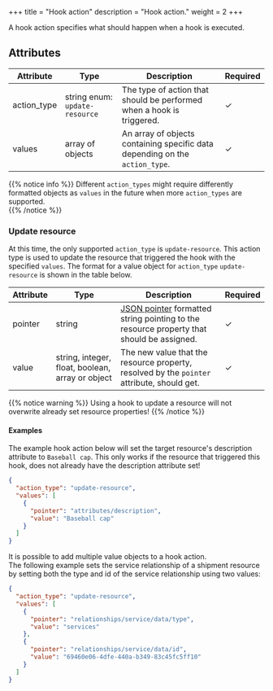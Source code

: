 +++
title = "Hook action"
description = "Hook action."
weight = 2
+++

A hook action specifies what should happen when a hook is executed.

## Attributes
| Attribute    | Type                           | Description                                                                   | Required |
| ------------ | ------------------------------ | ----------------------------------------------------------------------------- | -------- |
| action_type  | string enum: `update-resource` | The type of action that should be performed when a hook is triggered.         | ✓        |
| values       | array of objects               | An array of objects containing specific data depending on the `action_type`.  | ✓        |

{{% notice info %}}
Different `action_types` might require differently formatted objects as `values` in the future when more `action_types` are supported.  
{{% /notice %}}

### Update resource
At this time, the only supported `action_type` is `update-resource`. 
This action type is used to update the resource that triggered the hook with the specified `values`. 
The format for a value object for `action_type` `update-resource` is shown in the table below.

| Attribute | Type                                              | Description                                                                                                                       | Required  |
| --------- | ------------------------------------------------- | --------------------------------------------------------------------------------------------------------------------------------- | --------- |
| pointer   | string                                            | [JSON pointer](https://tools.ietf.org/html/rfc6901) formatted string pointing to the resource property that should be assigned.   | ✓         | 
| value     | string, integer, float, boolean, array or object  | The new value that the resource property, resolved by the `pointer` attribute, should get.                                        | ✓         |

{{% notice warning %}}
Using a hook to update a resource will not overwrite already set resource properties!
{{% /notice %}}

#### Examples
The example hook action below will set the target resource's description attribute to `Baseball cap`. 
This only works if the resource that triggered this hook, does not already have the description attribute set!
```json
{
  "action_type": "update-resource",
  "values": [
    {
      "pointer": "attributes/description",
      "value": "Baseball cap"
    }
  ]
}
```

It is possible to add multiple value objects to a hook action.  
The following example sets the service relationship of a shipment resource by setting both the type and id of the service relationship using two values:

```json
{
  "action_type": "update-resource",
  "values": [
    {
      "pointer": "relationships/service/data/type",
      "value": "services"
    },
    {
      "pointer": "relationships/service/data/id",
      "value": "69460e06-4dfe-440a-b349-83c45fc5ff10"
    }
  ]
}
```
